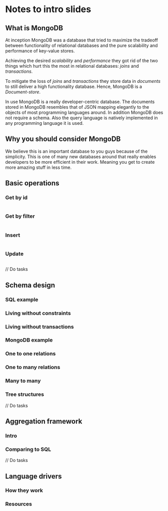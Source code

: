 # Notes to intro slides

## What is MongoDB

At inception MongoDB was a database that tried to maximize the tradeoff between functionality of relational databases and the pure scalability and performance of key-value stores.

Achieving the desired _scalability_ and _performance_ they got rid of the two things which hurt this the most in relational databases: _joins_ and _transactions_.

To mitigate the loss of _joins_ and _transactions_ they store data in _documents_ to still deliver a high functionality database. Hence, MongoDB is a _Document-store_.

In use MongoDB is a really developer-centric database. The documents stored in MongoDB resembles that of JSON mapping elegantly to the objects of most programming languages around. In addition MongoDB does not require a schema. Also the query language is natively implemented in any programming language it is used.

## Why you should consider MongoDB

We believe this is an important database to you guys because of the simplicity. This is one of many new databases around that really enables developers to be more efficient in their work. Meaning you get to create more amazing stuff in less time.

## Basic operations

### Get by id
```
```

### Get by filter
```
```

### Insert
```
```

### Update
```
```

// Do tasks

## Schema design

### SQL example

### Living without constraints

### Living without transactions

### MongoDB example

### One to one relations

### One to many relations

### Many to many

### Tree structures

// Do tasks

## Aggregation framework

### Intro

### Comparing to SQL

// Do tasks

## Language drivers

### How they work

### Resources
